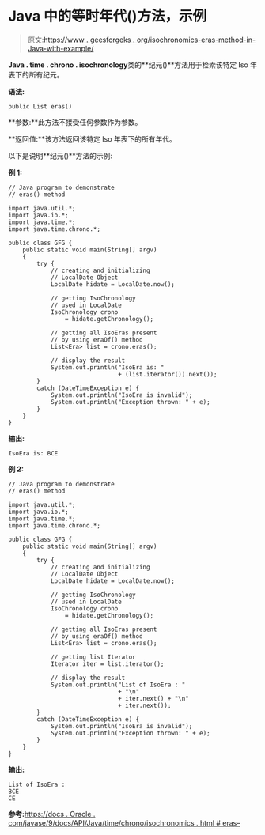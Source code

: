 # Java 中的等时年代()方法，示例

> 原文:[https://www . geesforgeks . org/isochronomics-eras-method-in-Java-with-example/](https://www.geeksforgeeks.org/isochronology-eras-method-in-java-with-example/)

**Java . time . chrono . isochronology**类的**纪元()**方法用于检索该特定 Iso 年表下的所有纪元。

**语法:**

```
public List eras()
```

**参数:**此方法不接受任何参数作为参数。

**返回值:**该方法返回该特定 Iso 年表下的所有年代。

以下是说明**纪元()**方法的示例:

**例 1:**

```
// Java program to demonstrate
// eras() method

import java.util.*;
import java.io.*;
import java.time.*;
import java.time.chrono.*;

public class GFG {
    public static void main(String[] argv)
    {
        try {
            // creating and initializing
            // LocalDate Object
            LocalDate hidate = LocalDate.now();

            // getting IsoChronology
            // used in LocalDate
            IsoChronology crono
                = hidate.getChronology();

            // getting all IsoEras present
            // by using eraOf() method
            List<Era> list = crono.eras();

            // display the result
            System.out.println("IsoEra is: "
                               + (list.iterator()).next());
        }
        catch (DateTimeException e) {
            System.out.println("IsoEra is invalid");
            System.out.println("Exception thrown: " + e);
        }
    }
}
```

**输出:**

```
IsoEra is: BCE

```

**例 2:**

```
// Java program to demonstrate
// eras() method

import java.util.*;
import java.io.*;
import java.time.*;
import java.time.chrono.*;

public class GFG {
    public static void main(String[] argv)
    {
        try {
            // creating and initializing
            // LocalDate Object
            LocalDate hidate = LocalDate.now();

            // getting IsoChronology
            // used in LocalDate
            IsoChronology crono
                = hidate.getChronology();

            // getting all IsoEras present
            // by using eraOf() method
            List<Era> list = crono.eras();

            // getting list Iterator
            Iterator iter = list.iterator();

            // display the result
            System.out.println("List of IsoEra : "
                               + "\n"
                               + iter.next() + "\n"
                               + iter.next());
        }
        catch (DateTimeException e) {
            System.out.println("IsoEra is invalid");
            System.out.println("Exception thrown: " + e);
        }
    }
}
```

**输出:**

```
List of IsoEra : 
BCE
CE

```

**参考:**[https://docs . Oracle . com/javase/9/docs/API/Java/time/chrono/isochronomics . html # eras–](https://docs.oracle.com/javase/9/docs/api/java/time/chrono/IsoChronology.html#eras--)